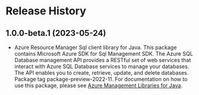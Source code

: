 # Release History

## 1.0.0-beta.1 (2023-05-24)

- Azure Resource Manager Sql client library for Java. This package contains Microsoft Azure SDK for Sql Management SDK. The Azure SQL Database management API provides a RESTful set of web services that interact with Azure SQL Database services to manage your databases. The API enables you to create, retrieve, update, and delete databases. Package tag package-preview-2022-11. For documentation on how to use this package, please see [Azure Management Libraries for Java](https://aka.ms/azsdk/java/mgmt).
